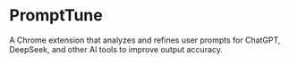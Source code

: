 # PromptTune
A Chrome extension that analyzes and refines user prompts for ChatGPT, DeepSeek, and other AI tools to improve output accuracy.
